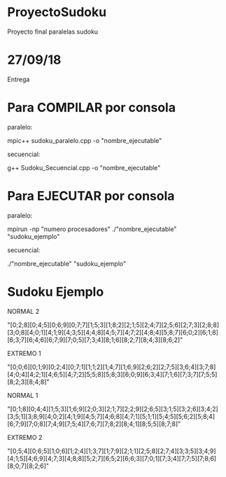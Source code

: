 # ProyectoSudoku
Proyecto final paralelas sudoku

# 27/09/18 
Entrega 

# Para COMPILAR por consola
paralelo:  

mpic++ sudoku_paralelo.cpp -o "nombre_ejecutable"

secuencial:

g++ Sudoku_Secuencial.cpp -o "nombre_ejecutable"

# Para EJECUTAR por consola
paralelo:  

mpirun -np "numero procesadores" ./"nombre_ejecutable" "sudoku_ejemplo"

secuencial:

./"nombre_ejecutable" "sudoku_ejemplo"

# Sudoku Ejemplo

NORMAL 2

"[0;2;8][0;4;5][0;6;9][0;7;7][1;5;3][1;8;2][2;1;5][2;4;7][2;5;6][2;7;3][2;8;8][3;0;8][4;0;1][4;1;9][4;3;5][4;4;8][4;5;7][4;7;2][4;8;4][5;8;7][6;0;2][6;1;8][6;3;7][6;4;6][6;7;9][7;0;5][7;3;4][8;1;6][8;2;7][8;4;3][8;6;2]"


EXTREMO 1

"[0;0;6][0;1;9][0;2;4][0;7;1][1;1;2][1;4;7][1;6;9][2;6;2][2;7;5][3;6;4][3;7;8][4;0;4][4;2;1][4;6;5][4;7;2][5;5;8][5;8;3][6;0;9][6;3;4][7;1;6][7;3;7][7;5;5][8;2;3][8;4;8]"


NORMAL 1

"[0;1;8][0;4;4][1;5;3][1;6;9][2;0;3][2;1;7][2;2;9][2;6;5][3;1;5][3;2;6][3;4;2][3;5;1][3;8;9][4;0;2][4;1;9][4;5;7][4;6;8][4;7;1][5;1;1][5;4;5][5;6;2][5;8;4][6;7;9][7;0;8][7;4;9][7;5;4][7;6;7][7;8;2][8;4;1][8;5;5][8;7;8]"


EXTREMO 2

"[0;5;4][0;6;5][1;0;6][1;2;4][1;3;7][1;7;9][2;1;1][2;5;8][2;7;4][3;3;5][3;4;9][4;1;5][4;6;9][4;7;3][4;8;8][5;2;7][6;5;2][6;6;3][7;0;1][7;3;4][7;7;5][7;8;6][8;0;7][8;2;6]"
